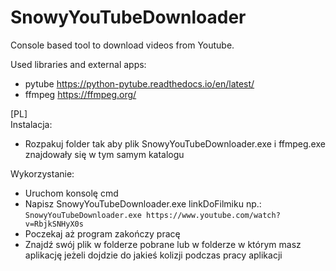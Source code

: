 # SnowyYouTubeDownloader
Console based tool to download videos from Youtube.

Used libraries and external apps:
  - pytube https://python-pytube.readthedocs.io/en/latest/
  - ffmpeg https://ffmpeg.org/

[PL]  
Instalacja:
  - Rozpakuj folder tak aby plik SnowyYouTubeDownloader.exe i ffmpeg.exe znajdowały się w tym samym katalogu
  
Wykorzystanie:
  - Uruchom konsolę cmd
  - Napisz SnowyYouTubeDownloader.exe linkDoFilmiku np.: ```SnowyYouTubeDownloader.exe https://www.youtube.com/watch?v=RbjkSNHyX0s```
  - Poczekaj aż program zakończy pracę
  - Znajdź swój plik w folderze pobrane lub w folderze w którym masz aplikację jeżeli dojdzie do jakieś kolizji podczas pracy aplikacji
  
